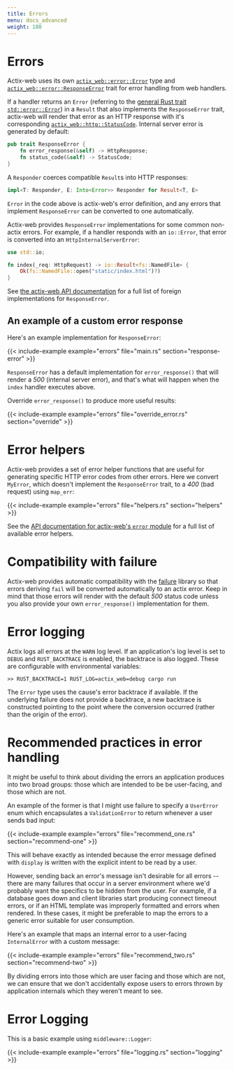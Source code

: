 ```yaml
---
title: Errors
menu: docs_advanced
weight: 180
---
```


# Errors

Actix-web uses its own [`actix_web::error::Error`][actixerror] type and
[`actix_web::error::ResponseError`][responseerror] trait for error handling
from web handlers.

If a handler returns an `Error` (referring to the [general Rust trait
`std::error::Error`][stderror]) in a `Result` that also implements the
`ResponseError` trait, actix-web will render that error as an HTTP response with it's corresponding [`actix_web::http::StatusCode`][status_code]. Internal server error is generated by default:

```rust
pub trait ResponseError {
    fn error_response(&self) -> HttpResponse;
    fn status_code(&self) -> StatusCode;
}
```

A `Responder` coerces compatible `Result`s into HTTP responses:

```rust
impl<T: Responder, E: Into<Error>> Responder for Result<T, E>
```

`Error` in the code above is actix-web's error definition, and any errors that
implement `ResponseError` can be converted to one automatically.

Actix-web provides `ResponseError` implementations for some common non-actix
errors. For example, if a handler responds with an `io::Error`, that error is
converted into an `HttpInternalServerError`:

```rust
use std::io;

fn index(_req: HttpRequest) -> io::Result<fs::NamedFile> {
    Ok(fs::NamedFile::open("static/index.html")?)
}
```

See [the actix-web API documentation][responseerrorimpls] for a full list of foreign
implementations for `ResponseError`.

## An example of a custom error response

Here's an example implementation for `ResponseError`:

{{< include-example example="errors" file="main.rs" section="response-error" >}}

`ResponseError` has a default implementation for `error_response()` that will
render a _500_ (internal server error), and that's what will happen when the
`index` handler executes above.

Override `error_response()` to produce more useful results:

{{< include-example example="errors" file="override_error.rs" section="override" >}}

# Error helpers

Actix-web provides a set of error helper functions that are useful for generating
specific HTTP error codes from other errors. Here we convert `MyError`, which
doesn't implement the `ResponseError` trait, to a _400_ (bad request) using
`map_err`:

{{< include-example example="errors" file="helpers.rs" section="helpers" >}}

See the [API documentation for actix-web's `error` module][actixerror]
for a full list of available error helpers.

# Compatibility with failure

Actix-web provides automatic compatibility with the [failure] library so that
errors deriving `fail` will be converted automatically to an actix error. Keep
in mind that those errors will render with the default _500_ status code unless you
also provide your own `error_response()` implementation for them.

# Error logging

Actix logs all errors at the `WARN` log level. If an application's log level is
set to `DEBUG` and `RUST_BACKTRACE` is enabled, the backtrace is also logged.
These are configurable with environmental variables:

```
>> RUST_BACKTRACE=1 RUST_LOG=actix_web=debug cargo run
```

The `Error` type uses the cause's error backtrace if available. If the
underlying failure does not provide a backtrace, a new backtrace is constructed
pointing to the point where the conversion occurred (rather than the origin of
the error).

# Recommended practices in error handling

It might be useful to think about dividing the errors an application produces
into two broad groups: those which are intended to be be user-facing, and those
which are not.

An example of the former is that I might use failure to specify a `UserError`
enum which encapsulates a `ValidationError` to return whenever a user sends bad
input:

{{< include-example example="errors" file="recommend_one.rs" section="recommend-one" >}}

This will behave exactly as intended because the error message defined with
`display` is written with the explicit intent to be read by a user.

However, sending back an error's message isn't desirable for all errors --
there are many failures that occur in a server environment where we'd probably
want the specifics to be hidden from the user. For example, if a database goes
down and client libraries start producing connect timeout errors, or if an HTML
template was improperly formatted and errors when rendered. In these cases, it
might be preferable to map the errors to a generic error suitable for user
consumption.

Here's an example that maps an internal error to a user-facing `InternalError`
with a custom message:

{{< include-example example="errors" file="recommend_two.rs" section="recommend-two" >}}

By dividing errors into those which are user facing and those which are not, we
can ensure that we don't accidentally expose users to errors thrown by
application internals which they weren't meant to see.

# Error Logging

This is a basic example using `middleware::Logger`:

{{< include-example example="errors" file="logging.rs" section="logging" >}}

[actixerror]: https://docs.rs/actix-web/2/actix_web/error/struct.Error.html
[errorhelpers]: https://docs.rs/actix-web/2/actix_web/trait.ResponseError.html
[failure]: https://github.com/rust-lang-nursery/failure
[responseerror]: https://docs.rs/actix-web/2/actix_web/error/trait.ResponseError.html
[responseerrorimpls]: https://docs.rs/actix-web/2/actix_web/error/trait.ResponseError.html#foreign-impls
[stderror]: https://doc.rust-lang.org/std/error/trait.Error.html
[status_code]: https://docs.rs/actix-web/2.0.0/actix_web/http/struct.StatusCode.html
